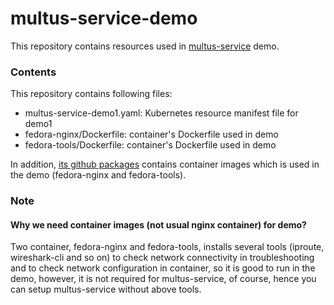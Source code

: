 # multus-service-demo

This repository contains resources used in [multus-service](https://github.com/k8snetworkplumbingwg/multus-service) demo.


### Contents

This repository contains following files:

- multus-service-demo1.yaml: Kubernetes resource manifest file for demo1
- fedora-nginx/Dockerfile: container's Dockerfile used in demo
- fedora-tools/Dockerfile: container's Dockerfile used in demo

In addition, [its github packages](https://github.com/redhat-nfvpe/multus-service-demo/pkgs/container/multus-service-demo) contains container images which is used in the demo (fedora-nginx and fedora-tools).

### Note

#### Why we need container images (not usual nginx container) for demo?

Two container, fedora-nginx and fedora-tools, installs several tools (iproute, wireshark-cli and so on) to check network connectivity in troubleshooting and to check network configuration in container, so it is good to run in the demo, however, it is not required for multus-service, of course, hence you can setup multus-service without above tools.
